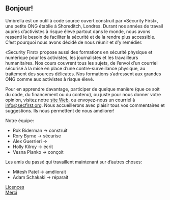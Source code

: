 [Title]: # (À propos)
[Order]: # (0)

## Bonjour!

Umbrella est un outil à code source ouvert construit par «Security First», une petite ONG établie à Shoreditch, Londres. Durant nos années de travail auprès d’activistes à risque élevé partout dans le monde, nous avons ressenti le besoin de faciliter la sécurité et de la rendre plus accessible. C’est pourquoi nous avons décidé de nous réunir et d’y remédier.

«Security First» propose aussi des formations en sécurité physique et numérique pour les activistes, les journalistes et les travailleurs humanitaires. Nos cours couvrent tous les sujets, de l’envoi d’un courriel sécurisé à la mise en place d’une contre-surveillance physique, au traitement des sources délicates. Nos formations s’adressent aux grandes ONG comme aux activistes à risque élevé.

Pour en apprendre davantage, participer de quelque manière (que ce soit du code, du financement ou du contenu), ou juste pour nous donner votre opinion, visitez notre [site Web](https://secfirst.org), ou envoyez-nous un courriel à info@secfirst.org. Nous accueillerons avec plaisir tous vos commentaires et suggestions. Ils nous permettent de nous améliorer!

Notre équipe:

* Rok Biderman -> construit
* Rory Byrne -> sécurise
* Alex Guerrieri -> 
* Holly Kilroy -> écrit
* Vesna Planko -> conçoit

Les amis du passé qui travaillent maintenant sur d’autres choses:
* Mitesh Patel -> améliorait
* Adam Schakaki -> réparait

[Licences](umbrella://licences/)  
[Merci](umbrella://thankyou/)
